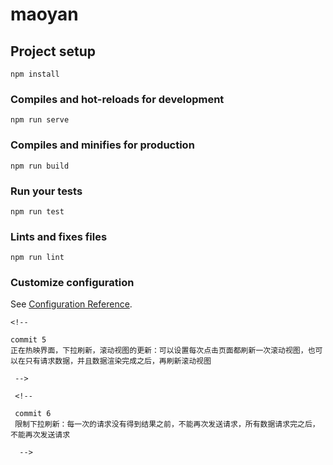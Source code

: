# maoyan

## Project setup
```
npm install
```

### Compiles and hot-reloads for development
```
npm run serve
```

### Compiles and minifies for production
```
npm run build
```

### Run your tests
```
npm run test
```

### Lints and fixes files
```
npm run lint
```

### Customize configuration
See [Configuration Reference](https://cli.vuejs.org/config/).

<!-- 

commit 1
对于多处地方要使用到的东西，设置成全局组件，并且引入到公共的js文件当中，向外输出install方法，在install方法里面将组件设置到全局，然后在main文件当中通过引用js文件使用use方法

使用父子组件传值，非父子组件传值，以及v-model模式传值，父子级元素组件可以互相访问

 -->

 <!-- 
 
 commit 2
 axios请求的封装和使用，对获取到的数据进行处理过滤，模块的提取
 
  -->

  <!-- 
  
  commit 3
  电影详细信息抽取成为组件

   -->

   <!-- 
   
   commit 4
   滚动视图的创建
   保持组件的状态
   this.$nextTick：在下次 DOM 更新循环结束之后执行延迟回调。在修改数据之后立即使用这个方法，获取更新后的 DOM。
   
    -->

    <!-- 
    
    commit 5 
    正在热映界面，下拉刷新，滚动视图的更新：可以设置每次点击页面都刷新一次滚动视图，也可以在只有请求数据，并且数据渲染完成之后，再刷新滚动视图
    
     -->

     <!-- 
     
     commit 6
     限制下拉刷新：每一次的请求没有得到结果之前，不能再次发送请求，所有数据请求完之后，不能再次发送请求

      -->